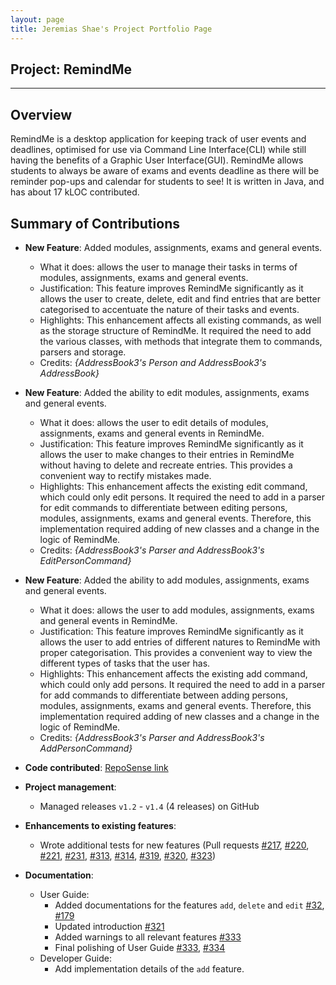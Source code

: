 ```yaml
---
layout: page
title: Jeremias Shae's Project Portfolio Page
---
```


## Project: RemindMe

---

## Overview

RemindMe is a desktop application for keeping track of user events and deadlines, optimised for use via Command Line
Interface(CLI) while still having the benefits of a Graphic User Interface(GUI).
RemindMe allows students to always be aware of exams and events deadline as there will be reminder pop-ups and calendar
for students to see!
It is written in Java, and has about 17 kLOC contributed.

## Summary of Contributions
* **New Feature**: Added modules, assignments, exams and general events.
    * What it does: allows the user to manage their tasks in terms of modules, assignments, exams and general events.
    * Justification: This feature improves RemindMe significantly as it allows the user to create, delete, edit and find entries
      that are better categorised to accentuate the nature of their tasks and events.
    * Highlights: This enhancement affects all existing commands, as well as the storage structure of RemindMe. It required the
      need to add the various classes, with methods that integrate them to commands, parsers and storage.
    * Credits: *{AddressBook3's Person and AddressBook3's AddressBook}*
    
* **New Feature**: Added the ability to edit modules, assignments, exams and general events.
    * What it does: allows the user to edit details of modules, assignments, exams and general events in RemindMe.
    * Justification: This feature improves RemindMe significantly as it allows the user to make changes to their entries in RemindMe
      without having to delete and recreate entries. This provides a convenient way to rectify mistakes made.
    * Highlights: This enhancement affects the existing edit command, which could only edit persons. It required the need to add in a parser for edit commands
      to differentiate between editing persons, modules, assignments, exams and general events. Therefore, this implementation required adding of new classes and a change in the logic of RemindMe.
    * Credits: *{AddressBook3's Parser and AddressBook3's EditPersonCommand}*

* **New Feature**: Added the ability to add modules, assignments, exams and general events.
    * What it does: allows the user to add modules, assignments, exams and general events in RemindMe.
    * Justification: This feature improves RemindMe significantly as it allows the user to add entries of different natures to RemindMe
      with proper categorisation. This provides a convenient way to view the different types of tasks that the user has.
    * Highlights: This enhancement affects the existing add command, which could only add persons. It required the need to add in a parser for add commands
      to differentiate between adding persons, modules, assignments, exams and general events. Therefore, this implementation required adding of new classes and a change in the logic of RemindMe.
    * Credits: *{AddressBook3's Parser and AddressBook3's AddPersonCommand}*

* **Code contributed**: [RepoSense link](https://nus-cs2103-ay2021s2.github.io/tp-dashboard/?search=w15-1&sort=groupTitle&sortWithin=title&timeframe=commit&mergegroup=&groupSelect=groupByRepos&breakdown=true&since=2021-02-19&checkedFileTypes=docs~functional-code~test-code~other&tabOpen=true&tabType=authorship&tabAuthor=jellymias&tabRepo=AY2021S2-CS2103T-W15-1%2Ftp%5Bmaster%5D&authorshipIsMergeGroup=false&authorshipFileTypes=docs~functional-code~test-code&authorshipIsBinaryFileTypeChecked=false)

* **Project management**:
    * Managed releases `v1.2` - `v1.4` (4 releases) on GitHub

* **Enhancements to existing features**:
    * Wrote additional tests for new features (Pull requests [\#217](https://github.com/AY2021S2-CS2103T-W15-1/tp/pull/217),
      [\#220](https://github.com/AY2021S2-CS2103T-W15-1/tp/pull/220), [\#221](https://github.com/AY2021S2-CS2103T-W15-1/tp/pull/221),
      [\#231](https://github.com/AY2021S2-CS2103T-W15-1/tp/pull/231), [\#313](https://github.com/AY2021S2-CS2103T-W15-1/tp/pull/313),
      [\#314](https://github.com/AY2021S2-CS2103T-W15-1/tp/pull/314), [\#319](https://github.com/AY2021S2-CS2103T-W15-1/tp/pull/319),
      [\#320](https://github.com/AY2021S2-CS2103T-W15-1/tp/pull/320), [\#323](https://github.com/AY2021S2-CS2103T-W15-1/tp/pull/323))

* **Documentation**:
    * User Guide:
        * Added documentations for the features `add`, `delete` and `edit` [\#32](https://github.com/AY2021S2-CS2103T-W15-1/tp/pull/32), [\#179](https://github.com/AY2021S2-CS2103T-W15-1/tp/pull/179)
        * Updated introduction [\#321](https://github.com/AY2021S2-CS2103T-W15-1/tp/pull/321)
        * Added warnings to all relevant features [\#333](https://github.com/AY2021S2-CS2103T-W15-1/tp/pull/333)
        * Final polishing of User Guide [\#333](https://github.com/AY2021S2-CS2103T-W15-1/tp/pull/333), [\#334](https://github.com/AY2021S2-CS2103T-W15-1/tp/pull/334)
    * Developer Guide:
        * Add implementation details of the `add` feature.
    